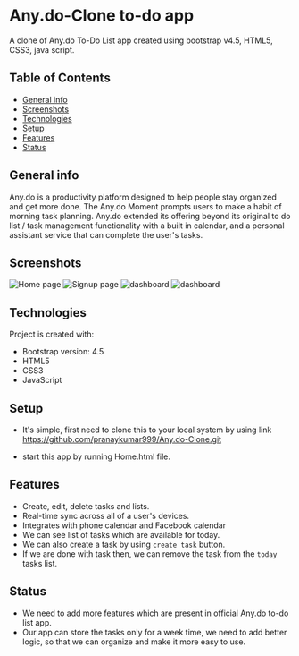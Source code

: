 # Any.do-Clone to-do app
A clone of Any.do To-Do List app created using bootstrap v4.5, HTML5, CSS3, java script.

## Table of Contents
* [General info](#general-info)
* [Screenshots](#screenshots)
* [Technologies](#technologies)
* [Setup](#setup)
* [Features](#features)
* [Status](#status)


## General info
Any.do is a productivity platform designed to help people stay organized and get more done. The Any.do Moment prompts users to make a habit of morning task planning. Any.do extended its offering beyond its original to do list / task management functionality with a built in calendar, and a personal assistant service that can complete the user's tasks.

## Screenshots
![Home page](https://github.com/pranaykumar999/Any.do-Clone/blob/main/screenshots/home_page.png)
![Signup page](https://github.com/pranaykumar999/Any.do-Clone/blob/main/screenshots/Signup_page.png)
![dashboard](https://github.com/pranaykumar999/Any.do-Clone/blob/main/screenshots/Dashboard_page.png)
![dashboard](https://github.com/pranaykumar999/Any.do-Clone/blob/main/screenshots/Dashboard_addtask.png)


## Technologies
Project is created with:
* Bootstrap version: 4.5
* HTML5
* CSS3
* JavaScript

## Setup
* It's simple, first need to clone this to your local system by using link https://github.com/pranaykumar999/Any.do-Clone.git

* start this app by running Home.html file.
      
## Features
* Create, edit, delete tasks and lists.
* Real-time sync across all of a user's devices.
* Integrates with phone calendar and Facebook calendar
* We can see list of tasks which are available for today.
* We can also create a task by using `create task` button.
* If we are done with task then, we can remove the task from the `today` tasks list.

## Status
* We need to add more features which are present in official Any.do to-do list app.
* Our app can store the tasks only for a week time, we need to add better logic, so that we can organize and make it more easy to use.

